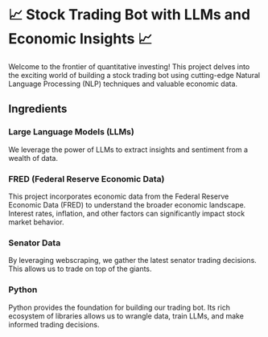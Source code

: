 # 📈 Stock Trading Bot with LLMs and Economic Insights 📈 
Welcome to the frontier of quantitative investing! This project delves into the exciting world of building a stock trading bot using cutting-edge Natural Language Processing (NLP) techniques and valuable economic data.

## Ingredients
### Large Language Models (LLMs)
We leverage the power of LLMs to extract insights and sentiment from a wealth of data.

### FRED (Federal Reserve Economic Data)
This project incorporates economic data from the Federal Reserve Economic Data (FRED) to understand the broader economic landscape. Interest rates, inflation, and other factors can significantly impact stock market behavior.

### Senator Data
By leveraging webscraping, we gather the latest senator trading decisions. This allows us to trade on top of the giants.

### Python
Python provides the foundation for building our trading bot. Its rich ecosystem of libraries allows us to wrangle data, train LLMs, and make informed trading decisions.